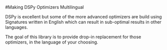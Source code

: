 #Making DSPy Optimizers Multilingual

DSPy is excellent but some of the more advanced optimizers are build using Signatures written in English which can result in sub-optimal results in other languages.<br>

The goal of this library is to provide drop-in replacement for those optimizers, in the language of your choosing. 